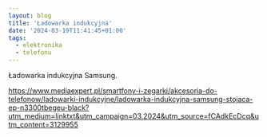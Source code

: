 ```yaml
---
layout: blog
title: 'Ładowarka indukcyjna'
date: '2024-03-19T11:41:45+01:00'
tags:
  - elektronika
  - telefonu
---
```


Ładowarka indukcyjna Samsung.

https://www.mediaexpert.pl/smartfony-i-zegarki/akcesoria-do-telefonow/ladowarki-indukcyjne/ladowarka-indukcyjna-samsung-stojaca-ep-n3300tbegeu-black?utm_medium=linktxt&utm_campaign=03.2024&utm_source=fCAdkEcDcq&utm_content=3129955

